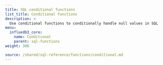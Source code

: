 ```yaml
---
title: SQL conditional functions
list_title: Conditional functions
description: >
  Use conditional functions to conditionally handle null values in SQL queries.
menu:
  influxdb3_core:
    name: Conditional
    parent: sql-functions    
weight: 306

source: /shared/sql-reference/functions/conditional.md
---
```


<!-- 
// SOURCE content/shared/sql-reference/functions/conditional.md
-->

